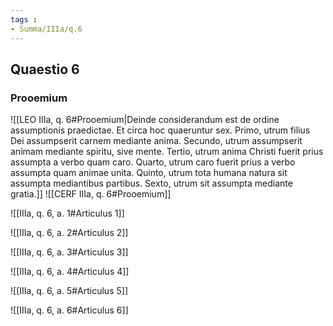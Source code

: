 ```yaml
---
tags : 
- Summa/IIIa/q.6
---
```


## Quaestio 6

### Prooemium

![[LEO IIIa, q. 6#Prooemium|Deinde considerandum est de ordine assumptionis praedictae. Et circa hoc quaeruntur sex. Primo, utrum filius Dei assumpserit carnem mediante anima. Secundo, utrum assumpserit animam mediante spiritu, sive mente. Tertio, utrum anima Christi fuerit prius assumpta a verbo quam caro. Quarto, utrum caro fuerit prius a verbo assumpta quam animae unita. Quinto, utrum tota humana natura sit assumpta mediantibus partibus. Sexto, utrum sit assumpta mediante gratia.]]
![[CERF IIIa, q. 6#Prooemium]]

![[IIIa, q. 6, a. 1#Articulus 1]]

![[IIIa, q. 6, a. 2#Articulus 2]]

![[IIIa, q. 6, a. 3#Articulus 3]]

![[IIIa, q. 6, a. 4#Articulus 4]]

![[IIIa, q. 6, a. 5#Articulus 5]]

![[IIIa, q. 6, a. 6#Articulus 6]]

